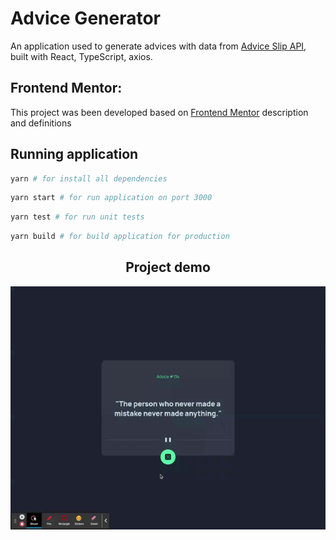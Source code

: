 # Advice Generator

An application used to generate advices with data from [Advice Slip API](https://api.adviceslip.com/), built with React, TypeScript, axios.

## Frontend Mentor:

This project was been developed based on [Frontend Mentor](https://www.frontendmentor.io/challenges/advice-generator-app-QdUG-13db) description and definitions

## Running application

```bash
yarn # for install all dependencies
```

```bash
yarn start # for run application on port 3000
```

```bash
yarn test # for run unit tests
```

```bash
yarn build # for build application for production
```

<div align="center">
  <h2>Project demo</h2>

  <img src="./design/demo.gif" alt="" />
</div>

